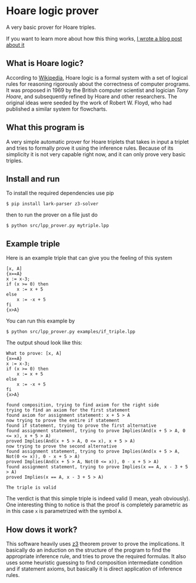 # Hoare logic prover
A very basic prover for Hoare triples.

If you want to learn more about how this thing works, [I wrote a blog post about it](https://gio54321.github.io/posts/hoare-prover)

## What is Hoare logic?
According to [Wikipedia](https://en.wikipedia.org/wiki/Hoare_logic), Hoare logic is a formal system with a set of logical rules for reasoning rigorously about the correctness of computer programs. It was proposed in 1969 by the British computer scientist and logician _Tony Hoare_, and subsequently refined by Hoare and other researchers. The original ideas were seeded by the work of Robert W. Floyd, who had published a similar system for flowcharts.

## What this program is
A very simple automatic prover for Hoare triplets that takes in input a triplet and tries to formally prove it using the inference rules. Because of its simplicity it is not very capable right now, and it can only prove very basic triples.

## Install and run
To install the required dependencies use pip
```
$ pip install lark-parser z3-solver
```
then to run the prover on a file just do
```
$ python src/lpp_prover.py mytriple.lpp
```

## Example triple
Here is an example triple that can give you the feeling of this system
```
[x, A]
{x==A}
x := x-3;
if (x >= 0) then
    x := x + 5
else
    x := -x + 5
fi
{x>A}
```
You can run this example by
```
$ python src/lpp_prover.py examples/if_triple.lpp
```
The output shoud look like this:
```
What to prove: [x, A]
{x==A}
x := x-3;
if (x >= 0) then
    x := x + 5
else
    x := -x + 5
fi
{x>A} 

found composition, trying to find axiom for the right side
trying to find an axiom for the first statement
found axiom for assignment statement: x + 5 > A
now trying to prove the entire if statement
found if statement, trying to prove the first alternative
found assignment statement, trying to prove Implies(And(x + 5 > A, 0 <= x), x + 5 > A)
proved Implies(And(x + 5 > A, 0 <= x), x + 5 > A)
now trying to prove the second alternative
found assignment statement, trying to prove Implies(And(x + 5 > A, Not(0 <= x)), 0 - x + 5 > A)
proved Implies(And(x + 5 > A, Not(0 <= x)), 0 - x + 5 > A)
found assignment statement, trying to prove Implies(x == A, x - 3 + 5 > A)
proved Implies(x == A, x - 3 + 5 > A)

The triple is valid
```
The verdict is that this simple triple is indeed valid (I mean, yeah obviously). One interesting thing to notice is that the proof is completely parametric as in this case `x` is parametrized with the symbol `A`.

## How dows it work?
This software heavily uses [z3](https://github.com/Z3Prover/z3) theorem prover to prove the implications. It basically do an induction on the structure of the program to find the appropriate inference rule, and tries to prove the required formulas. It also uses some heuristic guessing to find composition intermediate condition and if statement axioms, but basically it is direct application of inference rules.
